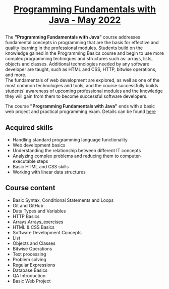 # <p align="center"><a href="https://softuni.bg/trainings/3731/programming-fundamentals-with-java-may-2022"> Programming Fundamentals with Java - May 2022 <a/><p>
The **"Programming Fundamentals with Java"** course addresses fundamental concepts in programming that are the basis for effective and quality learning in the professional modules. Students build on the knowledge gained in the Programming Basics course and begin to use more complex programming techniques and structures such as: arrays, lists, objects and classes.
Additional technologies needed by any software developer are taught, such as HTML and CSS, HTTP, bitwise operations, and more. </br> 
The fundamentals of web development are explored, as well as one of the most common technologies and tools, and the course successfully builds students' awareness of upcoming professional modules and the knowledge they will gain from them to become successful software developers. 

The course **"Programming Fundamentals with Java"** ends with a basic web project and practical programming exam. Details can be found <a href="https://softuni.bg/trainings/courses"> here <a/>

## Acquired skills

- Handling standard programming language functionality
- Web development basics
- Understanding the relationship between different IT concepts
- Analyzing complex problems and reducing them to computer-executable steps
- Basic HTML and CSS skills
- Working with linear data structures

## Course content

- Basic Syntax, Conditional Statements and Loops 
- Git and GitHub
- Data Types and Variables 
- HTTP Basics
- Arrays.Arrays_exercises
- HTML & CSS Basics
- Software Development Concepts
- List
- Objects and Classes
- Bitwise Operations
- Text processing
- Problem solving
- Regular Expressions
- Database Basics
- QA Introduction
- Basic Web Project

##
